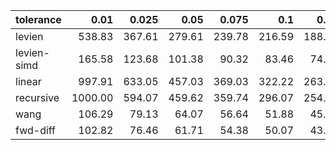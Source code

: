 | tolerance    |   0.01 |   0.025 |   0.05 |   0.075 |   0.1 |   0.15 |   0.2 |   0.25 |   0.5 |   1 |
|--------------| ------:| ------:| ------:| ------:| ------:| ------:| ------:| ------:| ------:| ------:|
|levien        | 538.83 | 367.61 | 279.61 | 239.78 | 216.59 | 188.11 | 170.50 | 158.14 | 128.21 | 106.69 |
|levien-simd   | 165.58 | 123.68 | 101.38 | 90.32 | 83.46 | 74.27 | 68.54 | 64.82 | 54.36 | 46.89 |
|linear        | 997.91 | 633.05 | 457.03 | 369.03 | 322.22 | 263.84 | 226.83 | 201.23 | 142.73 | 100.09 |
|recursive     | 1000.00 | 594.07 | 459.62 | 359.74 | 296.07 | 254.24 | 228.45 | 202.52 | 132.49 | 100.47 |
|wang          | 106.29 | 79.13 | 64.07 | 56.64 | 51.88 | 45.57 | 41.39 | 38.37 | 30.45 | 24.97 |
|fwd-diff      | 102.82 | 76.46 | 61.71 | 54.38 | 50.07 | 43.66 | 39.68 | 36.88 | 29.37 | 24.42 |
